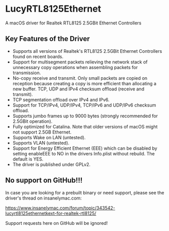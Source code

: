 # LucyRTL8125Ethernet

A macOS driver for Realtek RTL8125 2.5GBit Ethernet Controllers

## Key Features of the Driver

* Supports all versions of Realtek's RTL8125 2.5GBit Ethernet Controllers found on recent boards.</br>
* Support for multisegment packets relieving the network stack of unnecessary copy operations when assembling packets for transmission. 
* No-copy receive and transmit. Only small packets are copied on reception because creating a copy is more efficient than allocating a new buffer. TCP, UDP and IPv4 checksum offload (receive and transmit).
* TCP segmentation offload over IPv4 and IPv6.
* Support for TCP/IPv4, UDP/IPv4, TCP/IPv6 and UDP/IPv6 checksum offload.
* Supports jumbo frames up to 9000 bytes (strongly recommended for 2.5GBit operation).
* Fully optimized for Catalina. Note that older versions of macOS might not support 2.5GB Ethernet.
* Supports Wake on LAN (untested).
* Supports VLAN (untested).
* Support for Energy Efficient Ethernet (EEE) which can be disabled by setting enableEEE to NO in the drivers Info.plist without rebuild. The default is YES.
* The driver is published under GPLv2.

## No support on GitHub!!!

In case you are looking for a prebuilt binary or need support, please see the driver's thread on insanelymac.com:

https://www.insanelymac.com/forum/topic/343542-lucyrtl8125ethernetkext-for-realtek-rtl8125/

Support requests here on GitHub will be ignored!
